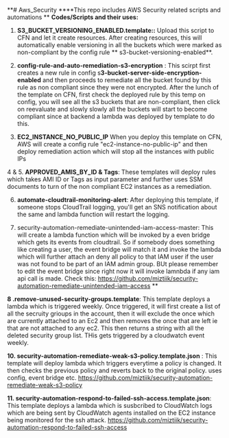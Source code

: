 **# Aws_Security
****This repo includes AWS Security related scripts and automations
**
**Codes/Scripts and their uses:**

1. **S3_BUCKET_VERSIONING_ENABLED.template::** Upload this script to CFN and let it create resources. After creating resources, this will automatically enable versioning in all the buckets which were marked as non-compliant by the config rule **	s3-bucket-versioning-enabled**.

2. **config-rule-and-auto-remediation-s3-encryption** : This scirpt first creates a new rule in config s**3-bucket-server-side-encryption-enabled** and then proceeds to remediate all the bucket found by this rule as non compliant since they were not encrypted. After the lunch of the template on CFN, first check the deployed rule by this temp on config, you will see all the s3 buckets that are non-compliant, then click on reevaluate and slowly slowly all the buckets will start to become compliant since at backend a lambda was deployed by template to do this.

3. **EC2_INSTANCE_NO_PUBLIC_IP** When you deploy this template on CFN, AWS will create a config rule "ec2-instance-no-public-ip" and then deploy remediation action which will stop all the instances with public IPs

4 & 5. **APPROVED_AMIS_BY_ID & Tags**: These templates will deploy rules which takes AMI ID or Tags as input parameter and further uses SSM documents to turn of the non compliant EC2 instances as a remediation.

6. **automate-cloudtrail-monitoring-alert**: After deploying this template, if someone stops CloudTrail logging, you'll get an SNS notification about the same and lambda function will restart the logging.

7. security-automation-remediate-unintended-iam-access-master: This will create a lambda function which will be invoked by a even bridge which gets its events from cloudtrail. So if somebody does something like creating a user, the event bridge will match it and invoke the lambda which will further attach an deny all policy to that IAM user if the user was not found to be part of an IAM admin group. BUt please remember to edit the event bridge since right now it will invoke lamnbda if any iam api call is made. Check this: https://github.com/miztiik/security-automation-remediate-unintended-iam-access
**

**8 .remove-unused-security-groups.template**: This template deploys a lambda which is triggered weekly. Once triggered, it will first create a list of all the secruity grioups in the account, then it will exclude the once which are currently attached to an Ec2 and then removes the once that are left ie that are not attached to any ec2. This then returns a string with all the deleted security group list. THis gets triggered by a cloudwatch event weekly.

**10. security-automation-remediate-weak-s3-policy.template.json** : This template will deploy lambda which triggers everytime a policy is changed. It then checks the previous policy and reverts back to the original policy. uses config, event bridge etc. https://github.com/miztiik/security-automation-remediate-weak-s3-policy

**11. security-automation-respond-to-failed-ssh-access.template.json**: This template deploys a lambda which is susbcribed to CloudWatch logs which are being sent by CloudWatch agents installed on the EC2 instance being monitored for the ssh attack. https://github.com/miztiik/security-automation-respond-to-failed-ssh-access
